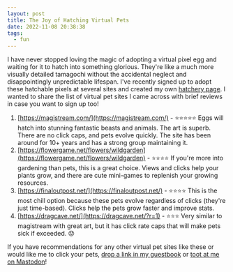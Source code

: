 ```yaml
---
layout: post
title: The Joy of Hatching Virtual Pets
date: 2022-11-08 20:38:38
tags:
  - fun
---
```

I have never stopped loving the magic of adopting a virtual pixel egg and waiting for it to hatch into something glorious. They're like a much more visually detailed tamagochi without the accidental neglect and disappointingly unpredictable lifespan. I've recently signed up to adopt these hatchable pixels at several sites and created my own [hatchery page](/hatch/). I wanted to share the list of virtual pet sites I came across with brief reviews in case you want to sign up too!
<!--excerpt-->
1. [https://magistream.com/](https://magistream.com/) - ⭐⭐⭐⭐⭐ Eggs will hatch into stunning fantastic beasts and animals. The art is superb. There are no click caps, and pets evolve quickly. The site has been around for 10+ years and has a strong group maintaining it.  
2. [https://flowergame.net/flowers/wildgarden](https://flowergame.net/flowers/wildgarden) - ⭐⭐⭐⭐ If you're more into gardening than pets, this is a great choice. Views and clicks help your plants grow, and there are cute mini-games to replenish your growing resources.   
3. [https://finaloutpost.net/](https://finaloutpost.net/) - ⭐⭐⭐⭐ This is the most chill option because these pets evolve regardless of clicks (they're just time-based). Clicks help the pets grow faster and improve stats.   
4. [https://dragcave.net/](https://dragcave.net/?r=1) - ⭐⭐⭐ Very similar to magistream with great art, but it has click rate caps that will make pets sick if exceeded. 😟  

If you have recommendations for any other virtual pet sites like these or would like me to click your pets, [drop a link in my guestbook](http://users.smartgb.com/g/g.php?a=s&i=g19-00587-ce) or [toot at me on Mastodon](https://social.yesterweb.org/@lostletters)!